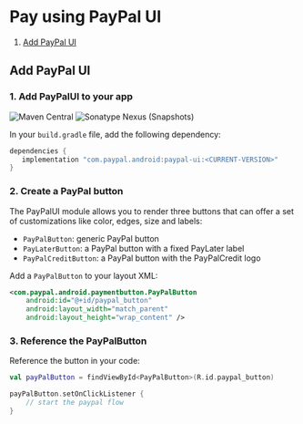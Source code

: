 # Pay using PayPal UI

1. [Add PayPal UI](#add-paypal-ui)

## Add PayPal UI

### 1. Add PayPalUI to your app

![Maven Central](https://img.shields.io/maven-central/v/com.paypal.android/paypal-ui?style=for-the-badge) ![Sonatype Nexus (Snapshots)](https://img.shields.io/nexus/s/com.paypal.android/paypal-ui?server=https%3A%2F%2Foss.sonatype.org&style=for-the-badge)

In your `build.gradle` file, add the following dependency:

```groovy
dependencies {
   implementation "com.paypal.android:paypal-ui:<CURRENT-VERSION>"
}
```

### 2. Create a PayPal button
The PayPalUI module allows you to render three buttons that can offer a set of customizations like color, edges, size and labels:
* `PayPalButton`: generic PayPal button
* `PayLaterButton`: a PayPal button with a fixed PayLater label
* `PayPalCreditButton`: a PayPal button with the PayPalCredit logo

Add a `PayPalButton` to your layout XML:

```xml
<com.paypal.android.paymentbutton.PayPalButton
    android:id="@+id/paypal_button"
    android:layout_width="match_parent"
    android:layout_height="wrap_content" />
```
### 3. Reference the PayPalButton

Reference the button in your code:

```kotlin
val payPalButton = findViewById<PayPalButton>(R.id.paypal_button)

payPalButton.setOnClickListener {
    // start the paypal flow
}
```